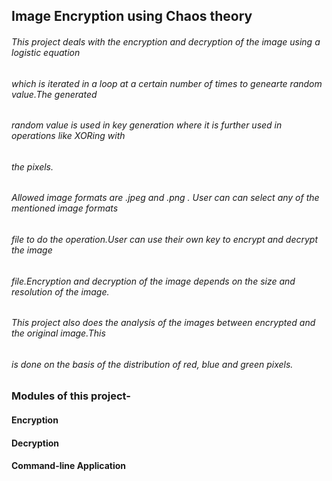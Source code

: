 ## Image Encryption using Chaos theory

###### This project deals with the encryption and decryption of the image using a logistic equation

###### which is iterated in a loop at a certain number of times to genearte random value.The generated

###### random value is used in key generation where it is further used in operations like XORing with

###### the pixels.

###### Allowed image formats are .jpeg and .png . User can can select any of the mentioned image formats

###### file to do the operation.User can use their own key to encrypt and decrypt the image

###### file.Encryption and decryption of the image depends on the size and resolution of the image.

###### This project also does the analysis of the images between encrypted and the original image.This

###### is done on the basis of the distribution of red, blue and green pixels.

### Modules of this project-

#### Encryption
#### Decryption
#### Command-line Application

